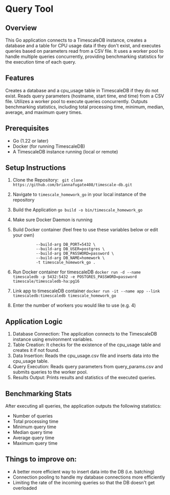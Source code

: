 # Query Tool

## Overview
This Go application connects to a TimescaleDB instance, creates a database and a table for CPU usage data if they don't exist, and executes queries based on parameters read from a CSV file. It uses a worker pool to handle multiple queries concurrently, providing benchmarking statistics for the execution time of each query.

## Features
Creates a database and a cpu_usage table in TimescaleDB if they do not exist.
Reads query parameters (hostname, start time, end time) from a CSV file.
Utilizes a worker pool to execute queries concurrently.
Outputs benchmarking statistics, including total processing time, minimum, median, average, and maximum query times.

## Prerequisites
- Go (1.22 or later)
- Docker (for running TimescaleDB)
- A TimescaleDB instance running (local or remote)

## Setup Instructions
1. Clone the Repository:
` git clone https://github.com/briannafugate408/timescale-db.git`

2. Navigate to `timescale_homework_go` in your local instance of the repository

3. Build the Application
`go build -o bin/timescale_homework_go`

4. Make sure Docker Daemon is running

5. Build Docker container (feel free to use these variables below or edit your own)
   ``` docker build --build-arg DB_HOST=timescaledb \
             --build-arg DB_PORT=5432 \
             --build-arg DB_USER=postgres \
             --build-arg DB_PASSWORD=password \
             --build-arg DB_NAME=homework \
             -t timescale_homework_go .

6. Run Docker container for timescaleDB
   `docker run -d --name timescaledb -p 5432:5432 -e POSTGRES_PASSWORD=password timescale/timescaledb-ha:pg16`
7. Link app to timescaleDB container
   `docker run -it --name app --link timescaledb:timescaledb timescale_homework_go`
8. Enter the number of workers you would like to use (e.g. 4)

## Application Logic
1. Database Connection: The application connects to the TimescaleDB instance using environment variables.
2. Table Creation: It checks for the existence of the cpu_usage table and creates it if not found.
3. Data Insertion: Reads the cpu_usage.csv file and inserts data into the cpu_usage table.
4. Query Execution: Reads query parameters from query_params.csv and submits queries to the worker pool.
5. Results Output: Prints results and statistics of the executed queries.

## Benchmarking Stats
After executing all queries, the application outputs the following statistics:
- Number of queries
- Total processing time
- Minimum query time
- Median query time
- Average query time
- Maximum query time

## Things to improve on: 
- A better more efficient way to insert data into the DB (i.e. batching)
- Connection pooling to handle my database connections more efficiently
- Limiting the rate of the incoming queries so that the DB doesn't get overloaded
